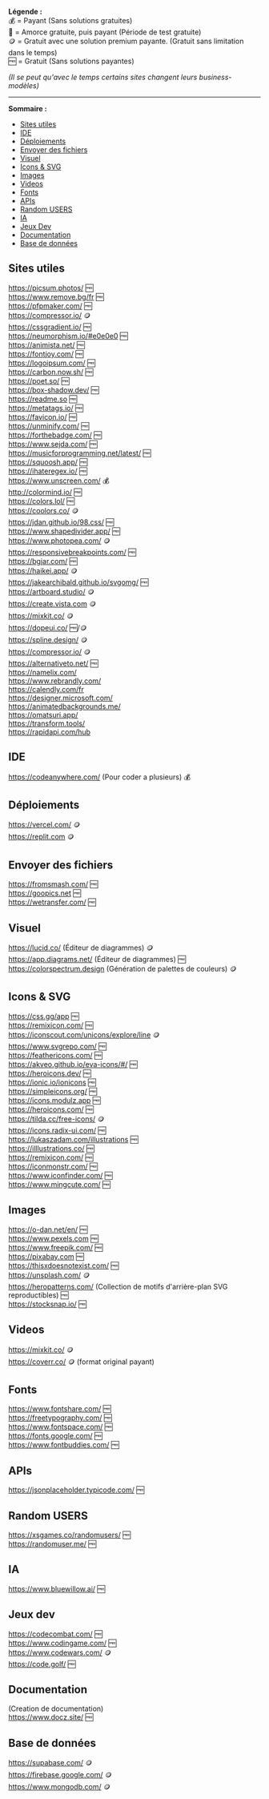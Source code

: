 **Légende :**   
💰 = Payant (Sans solutions gratuites)   
💸 = Amorce gratuite, puis payant (Période de test gratuite)   
🪙 = Gratuit avec une solution premium payante. (Gratuit sans limitation dans le temps)   
🆓 = Gratuit (Sans solutions payantes)   
      
*(Il se peut qu'avec le temps certains sites changent leurs business-modèles)*      
         
___
**Sommaire :**

- [Sites utiles](#sites-utiles)
- [IDE](#ide)
- [Déploiements](#déploiements)
- [Envoyer des fichiers](#envoyer-des-fichiers)
- [Visuel](#visuel)
- [Icons & SVG](#icons--svg)
- [Images](#images)
- [Videos](#videos)
- [Fonts](#fonts)
- [APIs](#apis)
- [Random USERS](#random-users)
- [IA](#ia)
- [Jeux Dev](#jeux-dev)
- [Documentation](#documentation)
- [Base de données](#base-de-données)

## Sites utiles
https://picsum.photos/ 🆓      
https://www.remove.bg/fr 🆓     
https://pfpmaker.com/ 🆓      
https://compressor.io/ 🪙       
https://cssgradient.io/ 🆓      
https://neumorphism.io/#e0e0e0 🆓      
https://animista.net/ 🆓      
https://fontjoy.com/ 🆓      
https://logoipsum.com/  🆓      
https://carbon.now.sh/ 🆓      
https://poet.so/ 🆓         
https://box-shadow.dev/ 🆓      
https://readme.so 🆓      
https://metatags.io/ 🆓      
https://favicon.io/ 🆓      
https://unminify.com/ 🆓      
https://forthebadge.com/ 🆓      
https://www.sejda.com/ 🆓      
https://musicforprogramming.net/latest/ 🆓      
https://squoosh.app/ 🆓      
https://ihateregex.io/ 🆓     
https://www.unscreen.com/ 💰      
http://colormind.io/ 🆓      
https://colors.lol/ 🆓      
https://coolors.co/ 🪙      
https://jdan.github.io/98.css/ 🆓      
https://www.shapedivider.app/ 🆓   
https://www.photopea.com/ 🪙      
https://responsivebreakpoints.com/ 🆓   
https://bgjar.com/ 🆓      
https://haikei.app/ 🪙       
https://jakearchibald.github.io/svgomg/ 🆓      
https://artboard.studio/ 🪙       
https://create.vista.com 🪙       
https://mixkit.co/ 🪙       
https://dopeui.co/  🆓/🪙        
https://spline.design/ 🪙       
https://compressor.io/ 🪙       
https://alternativeto.net/ 🆓      
https://namelix.com/      
https://www.rebrandly.com/      
https://calendly.com/fr      
https://designer.microsoft.com/      
https://animatedbackgrounds.me/         
https://omatsuri.app/      
https://transform.tools/       
https://rapidapi.com/hub      
      
      
## IDE
https://codeanywhere.com/ (Pour coder a plusieurs) 💰   

## Déploiements
https://vercel.com/ 🪙    
https://replit.com 🪙

## Envoyer des fichiers
https://fromsmash.com/ 🆓   
https://goopics.net 🆓   
https://wetransfer.com/ 🆓   

## Visuel
https://lucid.co/ (Éditeur de diagrammes) 🪙   
https://app.diagrams.net/ (Éditeur de diagrammes) 🆓   
https://colorspectrum.design (Génération de palettes de couleurs) 🪙   

## Icons & SVG
https://css.gg/app 🆓     
https://remixicon.com/ 🆓     
https://iconscout.com/unicons/explore/line 🪙      
https://www.svgrepo.com/ 🆓     
https://feathericons.com/ 🆓       
https://akveo.github.io/eva-icons/#/ 🆓      
https://heroicons.dev/ 🆓     
https://ionic.io/ionicons 🆓   
https://simpleicons.org/ 🆓   
https://icons.modulz.app 🆓   
https://heroicons.com/ 🆓   
https://tilda.cc/free-icons/ 🪙   
https://icons.radix-ui.com/ 🆓      
https://lukaszadam.com/illustrations 🆓      
https://illlustrations.co/ 🆓      
https://remixicon.com/ 🆓      
https://iconmonstr.com/ 🆓      
https://www.iconfinder.com/ 🆓     
https://www.mingcute.com/ 🆓    

## Images
https://o-dan.net/en/ 🆓      
https://www.pexels.com 🆓      
https://www.freepik.com/ 🆓      
https://pixabay.com 🆓      
https://thisxdoesnotexist.com/ 🆓      
https://unsplash.com/ 🪙      
https://heropatterns.com/ (Collection de motifs d'arrière-plan SVG reproductibles) 🆓         
https://stocksnap.io/ 🆓   

## Videos
https://mixkit.co/ 🪙      
https://coverr.co/ 🪙 (format original payant)  

## Fonts
https://www.fontshare.com/ 🆓      
https://freetypography.com/ 🆓      
https://www.fontspace.com/ 🆓      
https://fonts.google.com/ 🆓      
https://www.fontbuddies.com/ 🆓  

## APIs
https://jsonplaceholder.typicode.com/ 🆓  

## Random USERS
https://xsgames.co/randomusers/ 🆓      
https://randomuser.me/ 🆓 

## IA      
https://www.bluewillow.ai/ 🆓         

## Jeux dev      
https://codecombat.com/ 🆓      
https://www.codingame.com/ 🆓     
https://www.codewars.com/ 🪙      
https://code.golf/ 🆓      
            
## Documentation      
(Creation de documentation)      
https://www.docz.site/ 🆓      

## Base de données        
https://supabase.com/ 🪙     
https://firebase.google.com/ 🪙      
https://www.mongodb.com/ 🪙      
